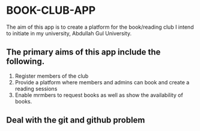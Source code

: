 # BOOK-CLUB-APP

The aim of this app is to create a platform for the book/reading club I intend to initiate in my university, Abdullah Gul University.

## The primary aims of this app include the following.
1. Register members of the club
2. Provide a platform where members and admins can 
   book and create a reading sessions 
3. Enable mrmbers to request books as well as show the 
   availability of books.



## Deal with the git and github problem
